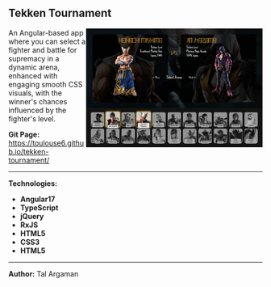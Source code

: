 ## Tekken Tournament

<img align="right" src="src/assets/tekken-screen.png" alt="tekken-screenshot" width="350">

An Angular-based app where you can select a fighter and battle for supremacy in a dynamic arena, enhanced with engaging smooth CSS visuals, with the winner's chances influenced by the fighter's level.

**Git Page:**  
https://toulouse6.github.io/tekken-tournament/

---

**Technologies:**

- **Angular17**
- **TypeScript**
- **jQuery**
- **RxJS**
- **HTML5**
- **CSS3**
- **HTML5**

---

**Author:** Tal Argaman
